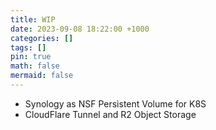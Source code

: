 ```yaml
---
title: WIP
date: 2023-09-08 18:22:00 +1000
categories: []
tags: []
pin: true
math: false
mermaid: false
---
```


- Synology as NSF Persistent Volume for K8S
- CloudFlare Tunnel and R2 Object Storage
